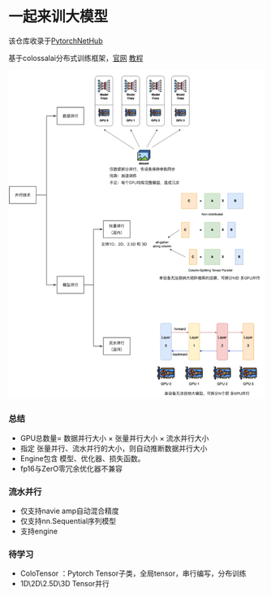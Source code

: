 # 一起来训大模型

该仓库收录于[PytorchNetHub](https://github.com/bobo0810/PytorchNetHub)

 

基于colossalai分布式训练框架，[官网](https://www.colossalai.org/zh-Hans/)   [教程](https://www.colossalai.org/zh-Hans/docs/get_started/installation/)

![](imgs/并行技术.jpg)



### 总结

- GPU总数量= 数据并行大小 × 张量并行大小 × 流水并行大小
- 指定 张量并行、流水并行的大小，则自动推断数据并行大小
- Engine包含 模型、优化器、损失函数。
- fp16与ZerO零冗余优化器不兼容

### 流水并行

- 仅支持navie amp自动混合精度
- 仅支持nn.Sequential序列模型
- 支持engine

### 待学习

- ColoTensor ：Pytorch Tensor子类，全局tensor，串行编写，分布训练
- 1D\2D\2.5D\3D Tensor并行